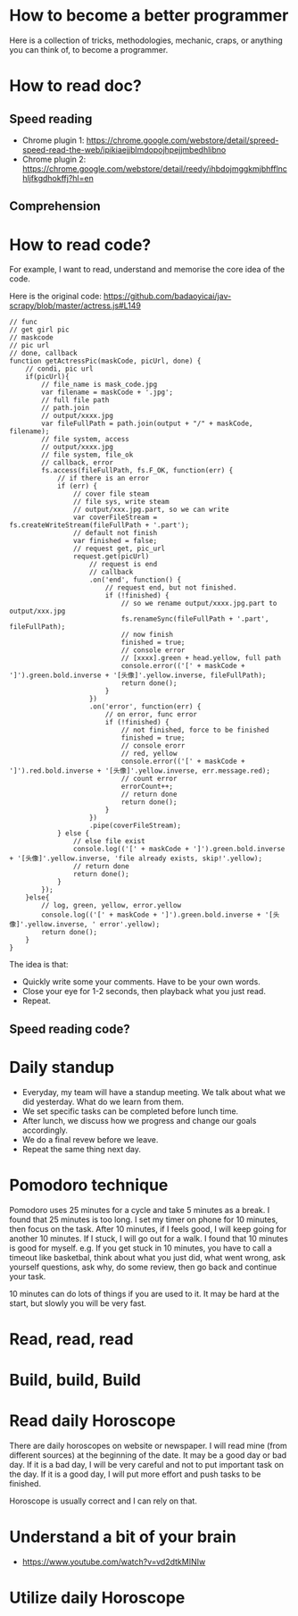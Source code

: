 # How to become a better programmer

Here is a collection of tricks, methodologies, mechanic, craps, or anything you can think of, to become a programmer.


# How to read doc?


## Speed reading
* Chrome plugin 1: https://chrome.google.com/webstore/detail/spreed-speed-read-the-web/ipikiaejjblmdopojhpejjmbedhlibno
* Chrome plugin 2: https://chrome.google.com/webstore/detail/reedy/ihbdojmggkmjbhfflnchljfkgdhokffj?hl=en

## Comprehension


# How to read code?
For example, I want to read, understand and memorise the core idea of the code.

Here is the original code:
https://github.com/badaoyicai/jav-scrapy/blob/master/actress.js#L149

~~~~
// func
// get girl pic
// maskcode
// pic url
// done, callback
function getActressPic(maskCode, picUrl, done) {
	// condi, pic url
	if(picUrl){
		// file_name is mask_code.jpg
		var filename = maskCode + '.jpg';
		// full file path
		// path.join
		// output/xxxx.jpg
		var fileFullPath = path.join(output + "/" + maskCode, filename);
		// file system, access
		// output/xxxx.jpg
		// file system, file_ok
		// callback, error
		fs.access(fileFullPath, fs.F_OK, function(err) {
			// if there is an error
			if (err) {
				// cover file steam
				// file sys, write steam
				// output/xxx.jpg.part, so we can write
				var coverFileStream = fs.createWriteStream(fileFullPath + '.part');
				// default not finish
				var finished = false;
				// request get, pic_url
				request.get(picUrl)
					// request is end
					// callback
					.on('end', function() {
						// request end, but not finished.
						if (!finished) {
							// so we rename output/xxxx.jpg.part to output/xxx.jpg
							fs.renameSync(fileFullPath + '.part', fileFullPath);
							// now finish
							finished = true;
							// console error
							// [xxxx].green + head.yellow, full path
							console.error(('[' + maskCode + ']').green.bold.inverse + '[头像]'.yellow.inverse, fileFullPath);
							return done();
						}
					})
					.on('error', function(err) {
						// on error, func error
						if (!finished) {
							// not finished, force to be finished
							finished = true;
							// console erorr
							// red, yellow
							console.error(('[' + maskCode + ']').red.bold.inverse + '[头像]'.yellow.inverse, err.message.red);
							// count error
							errorCount++;
							// return done
							return done();
						}
					})
					.pipe(coverFileStream);
			} else {
				// else file exist
				console.log(('[' + maskCode + ']').green.bold.inverse + '[头像]'.yellow.inverse, 'file already exists, skip!'.yellow);
				// return done
				return done();
			}
		});
	}else{
		// log, green, yellow, error.yellow
		console.log(('[' + maskCode + ']').green.bold.inverse + '[头像]'.yellow.inverse, ' error'.yellow);
		return done();
	}
}
~~~~

The idea is that:
* Quickly write some your comments. Have to be your own words.
* Close your eye for 1-2 seconds, then playback what you just read.
* Repeat.



## Speed reading code?



# Daily standup
* Everyday, my team will have a standup meeting. We talk about what we did yesterday. What do we learn from them.
* We set specific tasks can be completed before lunch time.
* After lunch, we discuss how we progress and change our goals accordingly.
* We do a final revew before we leave.
* Repeat the same thing next day.

# Pomodoro technique
Pomodoro uses 25 minutes for a cycle and take 5 minutes as a break. I found that 25 minutes is too long. I set my timer
on phone for 10 minutes, then focus on the task. After 10 minutes, if I feels good, I will keep going for another 10 minutes.
If I stuck, I will go out for a walk. I found that 10 minutes is good for myself. e.g. If you get stuck in 10 minutes, you
have to call a timeout like basketbal, think about what you just did, what went wrong, ask yourself questions, ask why, do some review,
then go back and continue your task.

10 minutes can do lots of things if you are used to it. It may be hard at the start, but slowly you will be very fast.

# Read, read, read

# Build, build, Build

# Read daily Horoscope
There are daily horoscopes on website or newspaper. I will read mine (from different sources) at the beginning of the date. It may be a good day or bad day. If it is a bad day, I will be very careful and not to put important task on the day. If it is a good day, I will put more effort and push tasks to be finished.

Horoscope is usually correct and I can rely on that.


# Understand a bit of your brain
* https://www.youtube.com/watch?v=vd2dtkMINIw

# Utilize daily Horoscope
